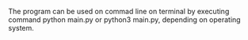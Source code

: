 The program can be used on commad line on terminal by executing command
python main.py or python3 main.py, depending on operating system.

